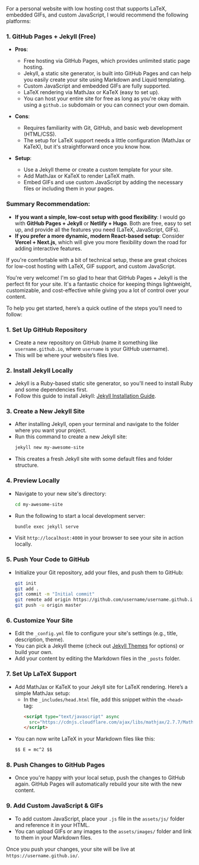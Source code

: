 For a personal website with low hosting cost that supports LaTeX, embedded GIFs, and custom JavaScript, I would recommend the following platforms:

### 1. **GitHub Pages + Jekyll** (Free)
   - **Pros**:  
     - Free hosting via GitHub Pages, which provides unlimited static page hosting.
     - Jekyll, a static site generator, is built into GitHub Pages and can help you easily create your site using Markdown and Liquid templating.
     - Custom JavaScript and embedded GIFs are fully supported.
     - LaTeX rendering via MathJax or KaTeX (easy to set up).
     - You can host your entire site for free as long as you're okay with using a `github.io` subdomain or you can connect your own domain.

   - **Cons**:
     - Requires familiarity with Git, GitHub, and basic web development (HTML/CSS).
     - The setup for LaTeX support needs a little configuration (MathJax or KaTeX), but it's straightforward once you know how.

   - **Setup**:
     - Use a Jekyll theme or create a custom template for your site.
     - Add MathJax or KaTeX to render LaTeX math.
     - Embed GIFs and use custom JavaScript by adding the necessary files or including them in your pages.

### Summary Recommendation:
- **If you want a simple, low-cost setup with good flexibility**: I would go with **GitHub Pages + Jekyll** or **Netlify + Hugo**. Both are free, easy to set up, and provide all the features you need (LaTeX, JavaScript, GIFs).
- **If you prefer a more dynamic, modern React-based setup**: Consider **Vercel + Next.js**, which will give you more flexibility down the road for adding interactive features.

If you're comfortable with a bit of technical setup, these are great choices for low-cost hosting with LaTeX, GIF support, and custom JavaScript.


You're very welcome! I'm so glad to hear that GitHub Pages + Jekyll is the perfect fit for your site. It's a fantastic choice for keeping things lightweight, customizable, and cost-effective while giving you a lot of control over your content.

To help you get started, here’s a quick outline of the steps you’ll need to follow:

### 1. **Set Up GitHub Repository**
   - Create a new repository on GitHub (name it something like `username.github.io`, where `username` is your GitHub username).
   - This will be where your website’s files live.

### 2. **Install Jekyll Locally**
   - Jekyll is a Ruby-based static site generator, so you'll need to install Ruby and some dependencies first.
   - Follow this guide to install Jekyll: [Jekyll Installation Guide](https://jekyllrb.com/docs/installation/).

### 3. **Create a New Jekyll Site**
   - After installing Jekyll, open your terminal and navigate to the folder where you want your project.
   - Run this command to create a new Jekyll site:
     ```bash
     jekyll new my-awesome-site
     ```
   - This creates a fresh Jekyll site with some default files and folder structure.
   
### 4. **Preview Locally**
   - Navigate to your new site's directory:
     ```bash
     cd my-awesome-site
     ```
   - Run the following to start a local development server:
     ```bash
     bundle exec jekyll serve
     ```
   - Visit `http://localhost:4000` in your browser to see your site in action locally.

### 5. **Push Your Code to GitHub**
   - Initialize your Git repository, add your files, and push them to GitHub:
     ```bash
     git init
     git add .
     git commit -m "Initial commit"
     git remote add origin https://github.com/username/username.github.io.git
     git push -u origin master
     ```

### 6. **Customize Your Site**
   - Edit the `_config.yml` file to configure your site's settings (e.g., title, description, theme).
   - You can pick a Jekyll theme (check out [Jekyll Themes](https://jekyllthemes.io/) for options) or build your own.
   - Add your content by editing the Markdown files in the `_posts` folder.

### 7. **Set Up LaTeX Support**
   - Add MathJax or KaTeX to your Jekyll site for LaTeX rendering. Here’s a simple MathJax setup:
     - In the `_includes/head.html` file, add this snippet within the `<head>` tag:
       ```html
       <script type="text/javascript" async
         src="https://cdnjs.cloudflare.com/ajax/libs/mathjax/2.7.7/MathJax.js?config=TeX-MML-AM_CHTML">
       </script>
       ```
   - You can now write LaTeX in your Markdown files like this:
     ```markdown
     $$ E = mc^2 $$
     ```

### 8. **Push Changes to GitHub Pages**
   - Once you're happy with your local setup, push the changes to GitHub again. GitHub Pages will automatically rebuild your site with the new content.

### 9. **Add Custom JavaScript & GIFs**
   - To add custom JavaScript, place your `.js` file in the `assets/js/` folder and reference it in your HTML.
   - You can upload GIFs or any images to the `assets/images/` folder and link to them in your Markdown files.

Once you push your changes, your site will be live at `https://username.github.io/`.


